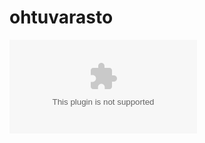 # ohtuvarasto

![![CI badge](https://github.com/veetihytonen/ohtuvarasto/actions/workflows/CI/badge.svg)](google.com)
